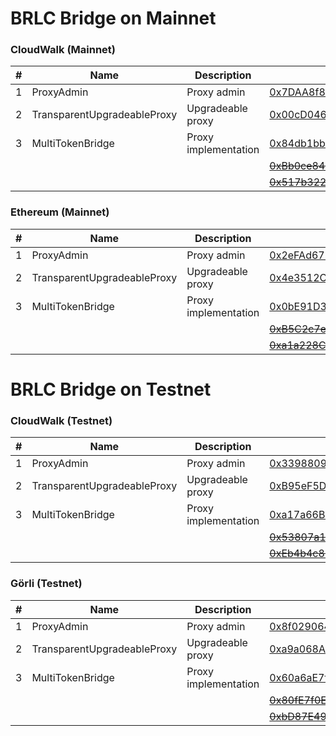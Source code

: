 # BRLC Bridge on Mainnet

### CloudWalk (Mainnet)
| # | Name | Description | Address |
| --- | --- | --- | --- |
| 1 | ProxyAdmin | Proxy admin | [0x7DAA8f8BE6f5C4d1e920aa708dD19269f9f03f7c](https://explorer.mainnet.cloudwalk.io/address/0x7DAA8f8BE6f5C4d1e920aa708dD19269f9f03f7c) |
| 2 | TransparentUpgradeableProxy | Upgradeable proxy | [0x00cD046Ca9C42a3Cb5E450266012E78b93D2a131](https://explorer.mainnet.cloudwalk.io/address/0x00cD046Ca9C42a3Cb5E450266012E78b93D2a131) |
| 3 | MultiTokenBridge | Proxy implementation | [0x84db1bb675DcEFc8512DE8d3e279b5f359f3Ac11](https://explorer.mainnet.cloudwalk.io/address/0x84db1bb675DcEFc8512DE8d3e279b5f359f3Ac11) |
|||| <strike>[0xBb0ce84F243e173EC0a10b6046B39e1efD16C044](https://explorer.mainnet.cloudwalk.io/address/0xBb0ce84F243e173EC0a10b6046B39e1efD16C044)</strike> |
|||| <strike>[0x517b3224aA87F9ACcA747fc596A0B68305508261](https://explorer.mainnet.cloudwalk.io/address/0x517b3224aA87F9ACcA747fc596A0B68305508261)</strike> |

### Ethereum (Mainnet)
| # | Name | Description | Address |
| --- | --- | --- | --- |
| 1 | ProxyAdmin | Proxy admin | [0x2eFAd672C5DD61C30c9A05cEf4D397657B35C48E](https://etherscan.io/address/0x2eFAd672C5DD61C30c9A05cEf4D397657B35C48E) |
| 2 | TransparentUpgradeableProxy | Upgradeable proxy | [0x4e3512Cd8E36e94a23c3832271a2fF2B7357ddfc](https://etherscan.io/address/0x4e3512Cd8E36e94a23c3832271a2fF2B7357ddfc) |
| 3 | MultiTokenBridge | Proxy implementation | [0x0bE91D3f2F71c1b0a98e92bdBFD8c96f5286A36F](https://etherscan.io/address/0x0bE91D3f2F71c1b0a98e92bdBFD8c96f5286A36F) |
|||| <strike>[0xB5C2c7eC5558b0f667fB551709b57EfF35c24dB1](https://etherscan.io/address/0xB5C2c7eC5558b0f667fB551709b57EfF35c24dB1)</strike> |
|||| <strike>[0xa1a228CCC4e28D42504fa919121e22e25deDc5B2](https://etherscan.io/address/0xa1a228CCC4e28D42504fa919121e22e25deDc5B2)</strike> |

# BRLC Bridge on Testnet

### CloudWalk (Testnet)
| # | Name | Description | Address |
| --- | --- | --- | --- |
| 1 | ProxyAdmin | Proxy admin | [0x3398809dE9FBe780CF663D7F4FF7BB39E8be4DA3](https://explorer.testnet.cloudwalk.io/address/0x3398809dE9FBe780CF663D7F4FF7BB39E8be4DA3) |
| 2 | TransparentUpgradeableProxy | Upgradeable proxy | [0xB95eF5D556e0E8F12d8eeEA83BDDA1490b1996B3](https://explorer.testnet.cloudwalk.io/address/0xB95eF5D556e0E8F12d8eeEA83BDDA1490b1996B3) |
| 3 | MultiTokenBridge | Proxy implementation | [0xa17a66B2bdbb6bD5e39A43ed4B67Db6d4215733A](https://explorer.testnet.cloudwalk.io/address/0xa17a66B2bdbb6bD5e39A43ed4B67Db6d4215733A) |
|||| <strike>[0x53807a10D75467de7aAE6cd1D1fa13e9dfF69A10](https://explorer.testnet.cloudwalk.io/address/0x53807a10D75467de7aAE6cd1D1fa13e9dfF69A10)</strike> |
|||| <strike>[0xEb4b4c8F752982ddC1102D4AF2FC33826FbFb22a](https://explorer.testnet.cloudwalk.io/address/0xEb4b4c8F752982ddC1102D4AF2FC33826FbFb22a)</strike> |

### Görli (Testnet)
| # | Name | Description | Address |
| --- | --- | --- | --- |
| 1 | ProxyAdmin | Proxy admin | [0x8f029064a1A55d0eC8293cBDC1C1a2898B047EdA](https://goerli.etherscan.io/address/0x8f029064a1A55d0eC8293cBDC1C1a2898B047EdA) |
| 2 | TransparentUpgradeableProxy | Upgradeable proxy | [0xa9a068A0E8Fb35C4c509FED72472df83FC9667D3](https://goerli.etherscan.io/address/0xa9a068A0E8Fb35C4c509FED72472df83FC9667D3) |
| 3 | MultiTokenBridge | Proxy implementation | [0x60a6aE7f0A9FDf124C343f61121E30157E7793de](https://goerli.etherscan.io/address/0x60a6aE7f0A9FDf124C343f61121E30157E7793de) |
|||| <strike>[0x80fE7f0E4958607430617050aba6C426A1286Fed](https://goerli.etherscan.io/address/0x80fE7f0E4958607430617050aba6C426A1286Fed)</strike> |
|||| <strike>[0xbD87E49e91F930700B98b28744dC69B821d88b18](https://goerli.etherscan.io/address/0xbD87E49e91F930700B98b28744dC69B821d88b18)</strike> |
